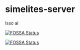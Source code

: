 # simelites-server

Isso aí

[![FOSSA Status](https://app.fossa.com/api/projects/git%2Bgithub.com%2FmatheuscruzUTFPR%2Fsimelites-server.svg?type=shield)](https://app.fossa.com/projects/git%2Bgithub.com%2FmatheuscruzUTFPR%2Fsimelites-server?ref=badge_shield)


[![FOSSA Status](https://app.fossa.com/api/projects/git%2Bgithub.com%2FmatheuscruzUTFPR%2Fsimelites-server.svg?type=large)](https://app.fossa.com/projects/git%2Bgithub.com%2FmatheuscruzUTFPR%2Fsimelites-server?ref=badge_large)
